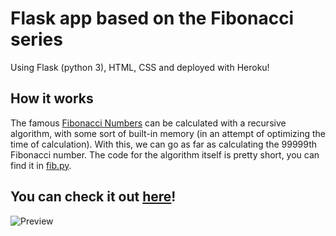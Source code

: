 # Flask app based on the Fibonacci series

Using Flask (python 3), HTML, CSS and deployed with Heroku!

## How it works

The famous [Fibonacci Numbers](https://en.wikipedia.org/wiki/Fibonacci_number) can be calculated with a recursive algorithm, with some sort of built-in memory (in an attempt of optimizing the time of calculation). With this, we can go as far as calculating the 99999th Fibonacci number. The code for the algorithm itself is pretty short, you can find it in [fib.py](https://github.com/PzanettiD/fibonacci-web/blob/master/fib.py).

## You can check it out [here](https://fibonacci-flask.herokuapp.com/)!

![Preview](https://i.imgur.com/XJgnK0H.png)
